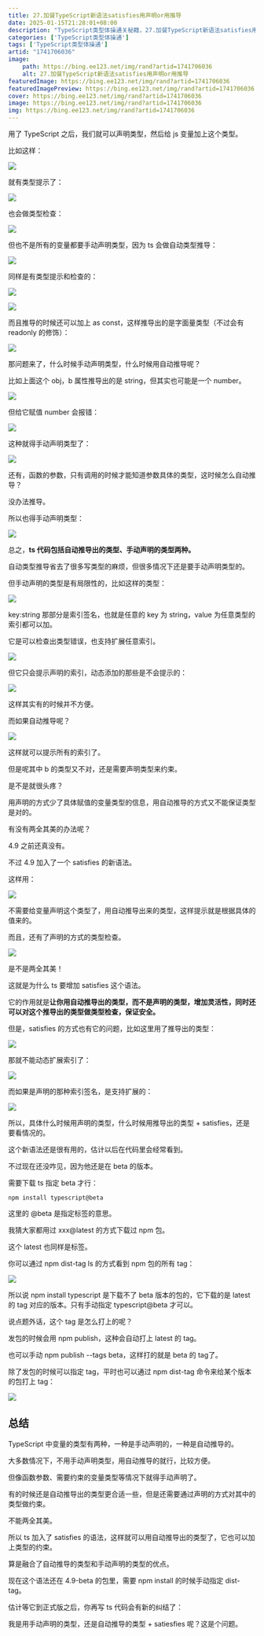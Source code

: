 ```yaml
---
title: 27.加餐TypeScript新语法satisfies用声明or用推导
date: 2025-01-15T21:28:01+08:00
description: "TypeScript类型体操通关秘籍，27.加餐TypeScript新语法satisfies用声明or用推导"
categories: ['TypeScript类型体操通']
tags: ['TypeScript类型体操通']
artid: "1741706036"
image:
    path: https://bing.ee123.net/img/rand?artid=1741706036
    alt: 27.加餐TypeScript新语法satisfies用声明or用推导
featuredImage: https://bing.ee123.net/img/rand?artid=1741706036
featuredImagePreview: https://bing.ee123.net/img/rand?artid=1741706036
cover: https://bing.ee123.net/img/rand?artid=1741706036
image: https://bing.ee123.net/img/rand?artid=1741706036
img: https://bing.ee123.net/img/rand?artid=1741706036
---
```


用了 TypeScript 之后，我们就可以声明类型，然后给 js 变量加上这个类型。

比如这样：

![](https://p6-juejin.byteimg.com/tos-cn-i-k3u1fbpfcp/839d85fdabfd417da58b26a83766a23d~tplv-k3u1fbpfcp-watermark.image?)

就有类型提示了：

![](https://p1-juejin.byteimg.com/tos-cn-i-k3u1fbpfcp/a09cbb9ed5784dd5a279635edd65c9e2~tplv-k3u1fbpfcp-watermark.image?)

也会做类型检查：

![](https://p3-juejin.byteimg.com/tos-cn-i-k3u1fbpfcp/8c7de116c10e49479139a36962208e6b~tplv-k3u1fbpfcp-watermark.image?)

但也不是所有的变量都要手动声明类型，因为 ts 会做自动类型推导：

![](https://p6-juejin.byteimg.com/tos-cn-i-k3u1fbpfcp/72f234a1afcd484cbd7b229a77715e16~tplv-k3u1fbpfcp-watermark.image?)

同样是有类型提示和检查的：

![](https://p1-juejin.byteimg.com/tos-cn-i-k3u1fbpfcp/209405eef42f4c96b4a9fd76c0cd549b~tplv-k3u1fbpfcp-watermark.image?)

![](https://p1-juejin.byteimg.com/tos-cn-i-k3u1fbpfcp/331cbcf780e14b9b8d72d332621627b3~tplv-k3u1fbpfcp-watermark.image?)

而且推导的时候还可以加上 as const，这样推导出的是字面量类型（不过会有 readonly 的修饰）：

![](https://p6-juejin.byteimg.com/tos-cn-i-k3u1fbpfcp/13c6def9f769427692481c4b5c6eeae4~tplv-k3u1fbpfcp-watermark.image?)

那问题来了，什么时候手动声明类型，什么时候用自动推导呢？

比如上面这个 obj，b 属性推导出的是 string，但其实也可能是一个 number。

![](https://p1-juejin.byteimg.com/tos-cn-i-k3u1fbpfcp/260549661e1a4cd19c9cbd01264fa056~tplv-k3u1fbpfcp-watermark.image?)

但给它赋值 number 会报错：

![](https://p9-juejin.byteimg.com/tos-cn-i-k3u1fbpfcp/2b2c99dddfe54f5285f5151a1dbb72c1~tplv-k3u1fbpfcp-watermark.image?)

这种就得手动声明类型了：

![](https://p6-juejin.byteimg.com/tos-cn-i-k3u1fbpfcp/af795c82c84040e6b826d6ba92f89841~tplv-k3u1fbpfcp-watermark.image?)

还有，函数的参数，只有调用的时候才能知道参数具体的类型，这时候怎么自动推导？

没办法推导。

所以也得手动声明类型：

![](https://p6-juejin.byteimg.com/tos-cn-i-k3u1fbpfcp/ef027010480445fd9adc78246434a3d0~tplv-k3u1fbpfcp-watermark.image?)

总之，**ts 代码包括自动推导出的类型、手动声明的类型两种。**

自动类型推导省去了很多写类型的麻烦，但很多情况下还是要手动声明类型的。

但手动声明的类型是有局限性的，比如这样的类型：

![](https://p3-juejin.byteimg.com/tos-cn-i-k3u1fbpfcp/dc4c8f0d8bb84190a594d15614b1a99f~tplv-k3u1fbpfcp-watermark.image?)

key:string 那部分是索引签名，也就是任意的 key 为 string，value 为任意类型的索引都可以加。

它是可以检查出类型错误，也支持扩展任意索引。

![](https://p6-juejin.byteimg.com/tos-cn-i-k3u1fbpfcp/183373e7c4fe4c15a69c69c3a56d298f~tplv-k3u1fbpfcp-watermark.image?)

但它只会提示声明的索引，动态添加的那些是不会提示的：

![](https://p9-juejin.byteimg.com/tos-cn-i-k3u1fbpfcp/1b95c3811d994beaa0d29705c2fb0e11~tplv-k3u1fbpfcp-watermark.image?)

这样其实有的时候并不方便。

而如果自动推导呢？

![](https://p1-juejin.byteimg.com/tos-cn-i-k3u1fbpfcp/914931b66bc045238ef1ed66db534d65~tplv-k3u1fbpfcp-watermark.image?)

这样就可以提示所有的索引了。

但是呢其中 b 的类型又不对，还是需要声明类型来约束。

是不是就很头疼？

用声明的方式少了具体赋值的变量类型的信息，用自动推导的方式又不能保证类型是对的。

有没有两全其美的办法呢？

4.9 之前还真没有。

不过 4.9 加入了一个 satisfies 的新语法。

这样用：

![](https://p6-juejin.byteimg.com/tos-cn-i-k3u1fbpfcp/3d8c0eb910b346c5bda15fb7557982e7~tplv-k3u1fbpfcp-watermark.image?)

不需要给变量声明这个类型了，用自动推导出来的类型，这样提示就是根据具体的值来的。

而且，还有了声明的方式的类型检查。

![](https://p9-juejin.byteimg.com/tos-cn-i-k3u1fbpfcp/dad0bbbe7b0c40d4bd883975000eaf54~tplv-k3u1fbpfcp-watermark.image?)

是不是两全其美！

这就是为什么 ts 要增加 satisfies 这个语法。

它的作用就是**让你用自动推导出的类型，而不是声明的类型，增加灵活性，同时还可以对这个推导出的类型做类型检查，保证安全。**

但是，satisfies 的方式也有它的问题，比如这里用了推导出的类型：

![](https://p3-juejin.byteimg.com/tos-cn-i-k3u1fbpfcp/6c3ffcc06f644d6c87807e5999086aa7~tplv-k3u1fbpfcp-watermark.image?)

那就不能动态扩展索引了：

![](https://p1-juejin.byteimg.com/tos-cn-i-k3u1fbpfcp/19da355e509448869c32b201a1135050~tplv-k3u1fbpfcp-watermark.image?)

而如果是声明的那种索引签名，是支持扩展的：

![](https://p9-juejin.byteimg.com/tos-cn-i-k3u1fbpfcp/48529f4d86d44178af2c6fc158158007~tplv-k3u1fbpfcp-watermark.image?)

所以，具体什么时候用声明的类型，什么时候用推导出的类型 + satisfies，还是要看情况的。

这个新语法还是很有用的，估计以后在代码里会经常看到。

不过现在还没咋见，因为他还是在 beta 的版本。

需要下载 ts 指定 beta 才行：

```
npm install typescript@beta
```

这里的 @beta 是指定标签的意思。

我猜大家都用过 xxx@latest 的方式下载过 npm 包。

这个 latest 也同样是标签。

你可以通过 npm dist-tag ls 的方式看到 npm 包的所有 tag：

![](https://p3-juejin.byteimg.com/tos-cn-i-k3u1fbpfcp/bd9fb726c49b4a02b84c6978c31e9952~tplv-k3u1fbpfcp-watermark.image?)

所以说 npm install typescript 是下载不了 beta 版本的包的，它下载的是 latest 的 tag 对应的版本。只有手动指定 typescript@beta 才可以。

说点题外话，这个 tag 是怎么打上的呢？

发包的时候会用 npm publish，这种会自动打上 latest 的 tag。

也可以手动 npm publish --tags beta，这样打的就是 beta 的 tag了。

除了发包的时候可以指定 tag，平时也可以通过 npm dist-tag 命令来给某个版本的包打上 tag：

![](https://p9-juejin.byteimg.com/tos-cn-i-k3u1fbpfcp/0656476f5be646a8b1ec3cc00bb320b9~tplv-k3u1fbpfcp-watermark.image?)

## 总结

TypeScript 中变量的类型有两种，一种是手动声明的，一种是自动推导的。

大多数情况下，不用手动声明类型，用自动推导的就行，比较方便。

但像函数参数、需要约束的变量类型等情况下就得手动声明了。

有的时候还是自动推导出的类型更合适一些，但是还需要通过声明的方式对其中的类型做约束。

不能两全其美。

所以 ts 加入了 satisfies 的语法，这样就可以用自动推导出的类型了，它也可以加上类型的约束。

算是融合了自动推导的类型和手动声明的类型的优点。

现在这个语法还在 4.9-beta 的包里，需要 npm install 的时候手动指定 dist-tag。

估计等它到正式版之后，你再写 ts 代码会有新的纠结了：

我是用手动声明的类型，还是自动推导的类型 + satiesfies 呢？这是个问题。
